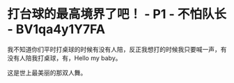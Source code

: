 # 打台球的最高境界了吧！ - P1 - 不怕队长 - BV1qa4y1Y7FA

我不知道你们平时打桌球的时候有没有人陪，反正我想打的时候我只要喊一声，有没有人陪我打桌球，有，Hello my baby。

这是世上最美丽的那双人舞。